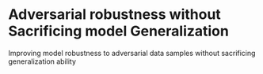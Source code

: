 # Adversarial robustness without Sacrificing model Generalization
Improving model robustness to adversarial data samples without sacrificing generalization ability

